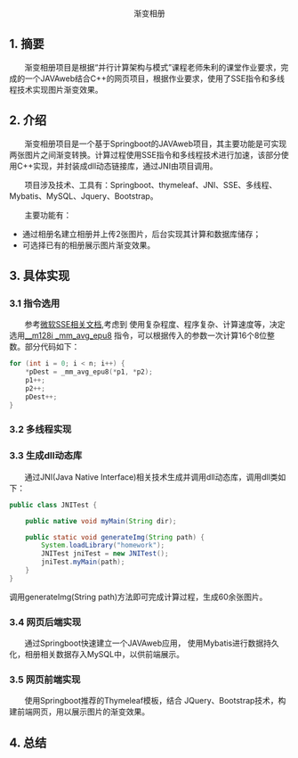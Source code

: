 <center>渐变相册</center>

## 1. 摘要
&#160; &#160; &#160; &#160;渐变相册项目是根据“并行计算架构与模式”课程老师朱利的课堂作业要求，完成的一个JAVAweb结合C++的网页项目，根据作业要求，使用了SSE指令和多线程技术实现图片渐变效果。

## 2. 介绍
&#160; &#160; &#160; &#160;渐变相册项目是一个基于Springboot的JAVAweb项目，其主要功能是可实现两张图片之间渐变转换。计算过程使用SSE指令和多线程技术进行加速，该部分使用C++实现，并封装成dll动态链接库，通过JNI由项目调用。

&#160; &#160; &#160; &#160;项目涉及技术、工具有：Springboot、thymeleaf、JNI、SSE、多线程、Mybatis、MySQL、Jquery、Bootstrap。

&#160; &#160; &#160; &#160;主要功能有：

- 通过相册名建立相册并上传2张图片，后台实现其计算和数据库储存；
- 可选择已有的相册展示图片渐变效果。

## 3. 具体实现

### 3.1 指令选用
&#160; &#160; &#160; &#160;参考[微软SSE相关文档](https://docs.microsoft.com/zh-cn/previous-versions/k87x524b%28v%3dvs.110%29),考虑到
使用复杂程度、程序复杂、计算速度等，决定选用[__m128i _mm_avg_epu8](https://docs.microsoft.com/zh-cn/previous-versions/8zwh554a%28v%3dvs.110%29)
指令，可以根据传入的参数一次计算16个8位整数。部分代码如下：

``` cpp
for (int i = 0; i < n; i++) {
    *pDest = _mm_avg_epu8(*p1, *p2);
    p1++;  
    p2++;  
    pDest++;  
}
```


### 3.2 多线程实现

### 3.3 生成dll动态库
&#160; &#160; &#160; &#160;通过JNI(Java Native Interface)相关技术生成并调用dll动态库，调用dll类如下：

``` java
public class JNITest {

    public native void myMain(String dir);

    public static void generateImg(String path) {
        System.loadLibrary("homework");
        JNITest jniTest = new JNITest();
        jniTest.myMain(path);
    }
}
```

调用generateImg(String path)方法即可完成计算过程，生成60余张图片。

### 3.4 网页后端实现
&#160; &#160; &#160; &#160;通过Springboot快速建立一个JAVAweb应用，
使用Mybatis进行数据持久化，相册相关数据存入MySQL中，以供前端展示。

### 3.5 网页前端实现
&#160; &#160; &#160; &#160;使用Springboot推荐的Thymeleaf模板，结合
JQuery、Bootstrap技术，构建前端网页，用以展示图片的渐变效果。

## 4. 总结
